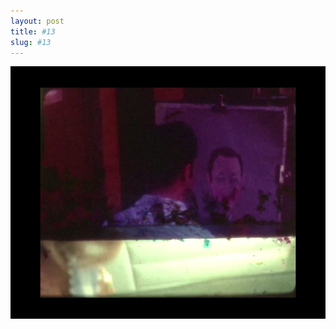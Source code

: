 ```yaml
---
layout: post
title: #13
slug: #13
---
```


<p class="description" style="text-align: justify;">
<img src="/assets/danilo-luna-archives-05.jpg" />
